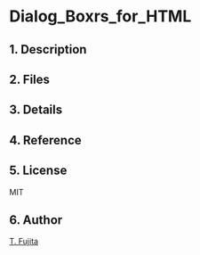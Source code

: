 # Dialog_Boxrs_for_HTML

## 1. Description

## 2. Files

## 3. Details

## 4. Reference

## 5. License
MIT
## 6. Author
[T. Fujita](https://github.com/To-Fujita)
